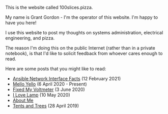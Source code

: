 This is the website called 100slices.pizza. 

My name is Grant Gordon - I'm the operator of this website. I'm happy to have you here!

I use this website to post my thoughts on systems administration, electrical engineering, and pizza.

The reason I'm doing this on the public Internet (rather than in a private notebook), is that I'd like to solicit feedback from whoever cares enough to read. 

Here are some posts that you might like to read:
 - [Ansible Network Interface Facts](./posts/ansible_network_address.html "Ansible Network Interface Facts") (12 February 2021)
 - [Mello Yello](./posts/mello_yello.html "Noise Machine") (6 April 2020 - Present)
 - [Fixed My Voltmeter](./posts/fixed_my_voltmeter.html "Well, I fixed the leads") (3 June 2020)
 - [I Love Lamp](./posts/i_love_lamp.html "I Love Lamp") (10 May 2020)
 - [About Me](./posts/about_me.html "About Me")
 - [Tents and Trees](./posts/tents_and_trees.html "Tents and Trees") (28 April 2019)

